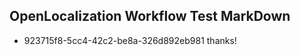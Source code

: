 ## OpenLocalization Workflow Test MarkDown
* 923715f8-5cc4-42c2-be8a-326d892eb981 thanks!

<!--HONumber=Jul16_HO2-->


